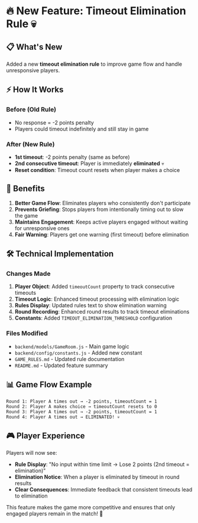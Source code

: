# 🔥 New Feature: Timeout Elimination Rule 💀

## 📋 What's New

Added a new **timeout elimination rule** to improve game flow and handle unresponsive players.

## ⚡ How It Works

### Before (Old Rule)
- No response = -2 points penalty
- Players could timeout indefinitely and still stay in game

### After (New Rule)
- **1st timeout**: -2 points penalty (same as before)
- **2nd consecutive timeout**: Player is immediately **eliminated** 💀
- **Reset condition**: Timeout count resets when player makes a choice

## 🎯 Benefits

1. **Better Game Flow**: Eliminates players who consistently don't participate
2. **Prevents Griefing**: Stops players from intentionally timing out to slow the game
3. **Maintains Engagement**: Keeps active players engaged without waiting for unresponsive ones
4. **Fair Warning**: Players get one warning (first timeout) before elimination

## 🛠️ Technical Implementation

### Changes Made

1. **Player Object**: Added `timeoutCount` property to track consecutive timeouts
2. **Timeout Logic**: Enhanced timeout processing with elimination logic
3. **Rules Display**: Updated rules text to show elimination warning
4. **Round Recording**: Enhanced round results to track timeout eliminations
5. **Constants**: Added `TIMEOUT_ELIMINATION_THRESHOLD` configuration

### Files Modified

- `backend/models/GameRoom.js` - Main game logic
- `backend/config/constants.js` - Added new constant
- `GAME_RULES.md` - Updated rule documentation  
- `README.md` - Updated feature summary

## 📊 Game Flow Example

```
Round 1: Player A times out → -2 points, timeoutCount = 1
Round 2: Player A makes choice → timeoutCount resets to 0
Round 3: Player A times out → -2 points, timeoutCount = 1  
Round 4: Player A times out → ELIMINATED! 💀
```

## 🎮 Player Experience

Players will now see:
- **Rule Display**: "No input within time limit → Lose 2 points (2nd timeout = elimination)"
- **Elimination Notice**: When a player is eliminated by timeout in round results
- **Clear Consequences**: Immediate feedback that consistent timeouts lead to elimination

This feature makes the game more competitive and ensures that only engaged players remain in the match! 🚀
